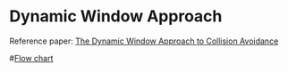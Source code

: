 # Dynamic Window Approach
Reference paper: [The Dynamic Window Approach to Collision Avoidance](https://www.ri.cmu.edu/pub_files/pub1/fox_dieter_1997_1/fox_dieter_1997_1.pdf)

#[Flow chart](https://drive.google.com/open?id=0B5JJtltbMGfBS2drZkRqaS15QW8)

